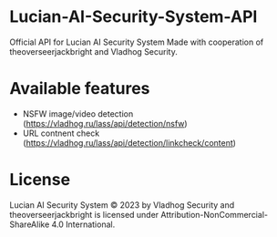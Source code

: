 # Lucian-AI-Security-System-API
Official API for Lucian AI Security System
Made with cooperation of theoverseerjackbright and Vladhog Security.

# Available features
- NSFW image/video detection (https://vladhog.ru/lass/api/detection/nsfw)
- URL contnent check (https://vladhog.ru/lass/api/detection/linkcheck/content)

# License
Lucian AI Security System © 2023 by Vladhog Security and theoverseerjackbright is licensed under Attribution-NonCommercial-ShareAlike 4.0 International.
